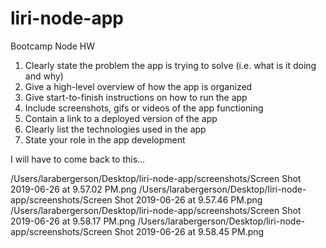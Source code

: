 # liri-node-app
Bootcamp Node HW
1. Clearly state the problem the app is trying to solve (i.e. what is it doing and why)
2. Give a high-level overview of how the app is organized
3. Give start-to-finish instructions on how to run the app
4. Include screenshots, gifs or videos of the app functioning
5. Contain a link to a deployed version of the app
6. Clearly list the technologies used in the app
7. State your role in the app development


I will have to come back to this...


/Users/larabergerson/Desktop/liri-node-app/screenshots/Screen Shot 2019-06-26 at 9.57.02 PM.png
/Users/larabergerson/Desktop/liri-node-app/screenshots/Screen Shot 2019-06-26 at 9.57.46 PM.png
/Users/larabergerson/Desktop/liri-node-app/screenshots/Screen Shot 2019-06-26 at 9.58.17 PM.png
/Users/larabergerson/Desktop/liri-node-app/screenshots/Screen Shot 2019-06-26 at 9.58.45 PM.png
